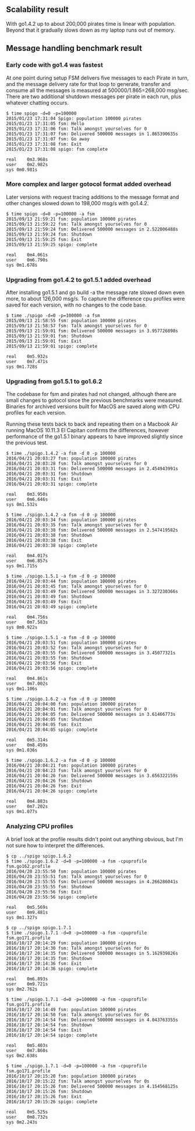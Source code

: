 
## Scalability result
With go1.4.2 up to about 200,000 pirates time is linear with population. Beyond that it gradually slows down as my laptop runs out of memory.


## Message handling benchmark result

### Early code with go1.4 was fastest
At one point during setup FSM delivers five messages to each Pirate in turn, and the message delivery rate for that loop to generate, transfer and consume all the messages is measured at 500000/1.865=268,000 msg/sec. There are two additional shutdown messages per pirate in each run, plus whatever chatting occurs. 
```
$ time spigo -d=0 -p=100000
2015/01/23 17:31:04 Spigo: population 100000 pirates
2015/01/23 17:31:05 fsm: Hello
2015/01/23 17:31:06 fsm: Talk amongst yourselves for 0
2015/01/23 17:31:07 fsm: Delivered 500000 messages in 1.865390635s
2015/01/23 17:31:07 fsm: Go away
2015/01/23 17:31:08 fsm: Exit
2015/01/23 17:31:08 spigo: fsm complete

real	0m3.968s
user	0m2.982s
sys	0m0.981s
```

### More complex and larger gotocol format added overhead
Later versions with request tracing additions to the message format and other changes slowed down to 198,000 msg/s with go1.4.2.
```
$ time spigo -d=0 -p=100000 -a fsm
2015/09/13 21:59:21 fsm: population 100000 pirates
2015/09/13 21:59:22 fsm: Talk amongst yourselves for 0
2015/09/13 21:59:24 fsm: Delivered 500000 messages in 2.522006488s
2015/09/13 21:59:24 fsm: Shutdown
2015/09/13 21:59:25 fsm: Exit
2015/09/13 21:59:25 spigo: complete

real	0m4.061s
user	0m6.790s
sys	0m1.678s
```

### Upgrading from go1.4.2 to go1.5.1 added overhead
After installing go1.5.1 and go build -a the message rate slowed down even more, to about 126,000 msg/s. To capture the difference cpu profiles were saved for each version, with no changes to the code base.

```
$ time ./spigo -d=0 -p=100000 -a fsm
2015/09/13 21:58:55 fsm: population 100000 pirates
2015/09/13 21:58:57 fsm: Talk amongst yourselves for 0
2015/09/13 21:59:01 fsm: Delivered 500000 messages in 3.957726898s
2015/09/13 21:59:01 fsm: Shutdown
2015/09/13 21:59:01 fsm: Exit
2015/09/13 21:59:01 spigo: complete

real	0m5.932s
user	0m7.471s
sys	0m1.728s
```

### Upgrading from go1.5.1 to go1.6.2
The codebase for fsm and pirates had not changed, although there are small changes to gotocol since the previous benchmarks were measured. Binaries for archived versions built for MacOS are saved along with CPU profiles for each version.

Running these tests back to back and repeating them on a Macbook Air running MacOS 10.11.3 El Capitan confirms the differences, however performance of the go1.5.1 binary appears to have improved slightly since the previous test.

```
$ time ./spigo.1.4.2 -a fsm -d 0 -p 100000
2016/04/21 20:03:27 fsm: population 100000 pirates
2016/04/21 20:03:28 fsm: Talk amongst yourselves for 0
2016/04/21 20:03:31 fsm: Delivered 500000 messages in 2.454943991s
2016/04/21 20:03:31 fsm: Shutdown
2016/04/21 20:03:31 fsm: Exit
2016/04/21 20:03:31 spigo: complete

real	0m3.950s
user	0m6.646s
sys	0m1.532s

$ time ./spigo.1.4.2 -a fsm -d 0 -p 100000
2016/04/21 20:03:34 fsm: population 100000 pirates
2016/04/21 20:03:35 fsm: Talk amongst yourselves for 0
2016/04/21 20:03:38 fsm: Delivered 500000 messages in 2.547419582s
2016/04/21 20:03:38 fsm: Shutdown
2016/04/21 20:03:38 fsm: Exit
2016/04/21 20:03:38 spigo: complete

real	0m4.017s
user	0m6.857s
sys	0m1.715s

$ time ./spigo.1.5.1 -a fsm -d 0 -p 100000
2016/04/21 20:03:44 fsm: population 100000 pirates
2016/04/21 20:03:45 fsm: Talk amongst yourselves for 0
2016/04/21 20:03:49 fsm: Delivered 500000 messages in 3.327230366s
2016/04/21 20:03:49 fsm: Shutdown
2016/04/21 20:03:49 fsm: Exit
2016/04/21 20:03:49 spigo: complete

real	0m4.756s
user	0m7.583s
sys	0m0.922s

$ time ./spigo.1.5.1 -a fsm -d 0 -p 100000
2016/04/21 20:03:51 fsm: population 100000 pirates
2016/04/21 20:03:52 fsm: Talk amongst yourselves for 0
2016/04/21 20:03:55 fsm: Delivered 500000 messages in 3.45077321s
2016/04/21 20:03:55 fsm: Shutdown
2016/04/21 20:03:56 fsm: Exit
2016/04/21 20:03:56 spigo: complete

real	0m4.861s
user	0m7.002s
sys	0m1.106s

$ time ./spigo.1.6.2 -a fsm -d 0 -p 100000
2016/04/21 20:04:00 fsm: population 100000 pirates
2016/04/21 20:04:01 fsm: Talk amongst yourselves for 0
2016/04/21 20:04:05 fsm: Delivered 500000 messages in 3.61466773s
2016/04/21 20:04:05 fsm: Shutdown
2016/04/21 20:04:05 fsm: Exit
2016/04/21 20:04:05 spigo: complete

real	0m5.314s
user	0m8.459s
sys	0m1.036s

$ time ./spigo.1.6.2 -a fsm -d 0 -p 100000
2016/04/21 20:04:21 fsm: population 100000 pirates
2016/04/21 20:04:23 fsm: Talk amongst yourselves for 0
2016/04/21 20:04:26 fsm: Delivered 500000 messages in 3.656322159s
2016/04/21 20:04:26 fsm: Shutdown
2016/04/21 20:04:26 fsm: Exit
2016/04/21 20:04:26 spigo: complete

real	0m4.883s
user	0m7.202s
sys	0m1.077s
```
### Analyzing CPU profiles

A brief look at the profile results didn't point out anything obvious, but I'm not sure how to interpret the differences.

```
$ cp ../spigo spigo.1.6.2
$ time ./spigo.1.6.2 -d=0 -p=100000 -a fsm -cpuprofile fsm.go162.profile
2016/04/20 23:55:50 fsm: population 100000 pirates
2016/04/20 23:55:51 fsm: Talk amongst yourselves for 0
2016/04/20 23:55:55 fsm: Delivered 500000 messages in 4.266286041s
2016/04/20 23:55:55 fsm: Shutdown
2016/04/20 23:55:56 fsm: Exit
2016/04/20 23:55:56 spigo: complete

real	0m5.569s
user	0m9.481s
sys	0m1.327s

$ cp ../spigo spigo.1.7.1
$ time ./spigo.1.7.1 -d=0 -p=100000 -a fsm -cpuprofile fsm.go171.profile
2016/10/17 20:14:29 fsm: population 100000 pirates
2016/10/17 20:14:30 fsm: Talk amongst yourselves for 0s
2016/10/17 20:14:35 fsm: Delivered 500000 messages in 5.162939826s
2016/10/17 20:14:35 fsm: Shutdown
2016/10/17 20:14:36 fsm: Exit
2016/10/17 20:14:36 spigo: complete

real	0m6.893s
user	0m9.721s
sys	0m2.762s

$ time ./spigo.1.7.1 -d=0 -p=100000 -a fsm -cpuprofile fsm.go171.profile
2016/10/17 20:14:49 fsm: population 100000 pirates
2016/10/17 20:14:50 fsm: Talk amongst yourselves for 0s
2016/10/17 20:14:54 fsm: Delivered 500000 messages in 4.043763355s
2016/10/17 20:14:54 fsm: Shutdown
2016/10/17 20:14:54 fsm: Exit
2016/10/17 20:14:54 spigo: complete

real	0m5.403s
user	0m7.860s
sys	0m2.638s

$ time ./spigo.1.7.1 -d=0 -p=100000 -a fsm -cpuprofile fsm.go171.profile
2016/10/17 20:15:20 fsm: population 100000 pirates
2016/10/17 20:15:22 fsm: Talk amongst yourselves for 0s
2016/10/17 20:15:26 fsm: Delivered 500000 messages in 4.154568125s
2016/10/17 20:15:26 fsm: Shutdown
2016/10/17 20:15:26 fsm: Exit
2016/10/17 20:15:26 spigo: complete

real	0m5.525s
user	0m8.732s
sys	0m2.243s

```
